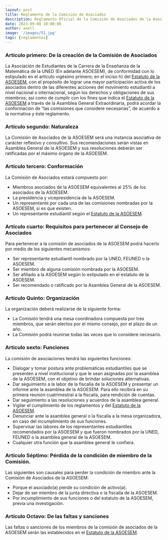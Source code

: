 ```yaml
---
layout: post
title: Reglamento de la Comisión de Asociados
description: Reglamento Oficial de la Comisión de Asociados de la Asociación de Estudiantes de la Carrera de Enseñanza de la Matemática de la UNED.
date: 2023-09-08 10:00:00
author: axell
image: '/images/51.jpg'
tags: [reglamentos]
---
```


### Artículo primero: De la creación de la Comisión de Asociados

La Asociación de Estudiantes de la Carrera de la Enseñanza de la Matemática de la UNED (En adelante ASOESEM), de conformidad con lo estipulado en el artículo vigésimo primero; en el inciso h) del [Estatuto de la ASOESEM][1], con el propósito de lograr una mayor participación activa de los asociados dentro de las diferentes acciones del movimiento estudiantil a nivel nacional o internacional, según los derechos y obligaciones de sus miembros; así como de cumplir con los fines que indica el [Estatuto de la ASOESEM][1] a través de la Asamblea General Extraordinaria, podrá acordar la conformación de “las comisiones que considere necesarias”, de acuerdo a la normativa y éste reglamento.

### Artículo segundo: Naturaleza

La Comisión de Asociados de la ASOESEM será una instancia asociativa de carácter reflexivo y consultivo. Sus recomendaciones serán vistas en Asamblea General de la ASOESEM y sus resoluciones deberán ser ratificadas por el máximo órgano de la ASOESEM. 

### Artículo tercero: Conformación

La Comisión de Asociados estará compuesto por: 

* Miembros asociados de la ASOESEM equivalentes al 25% de los asociados
de la ASOESEM.
* La presidencia y vicepresidencia de la ASOESEM.
* Un representante por cada una de las comisiones nombradas por la ASOESEM, si es que existen.
* Un representante estudiantil según el [Estatuto de la ASOESEM][1]. 

### Artículo cuarto: Requisitos para pertenecer al Consejo de Asociados

Para pertenecer a la comisión de asociados de la ASOESEM podrá hacerlo por medio de los siguientes mecanismos: 

* Ser representante estudiantil nombrado por la UNED, FEUNED o la
ASOESEM. 
* Ser miembro de alguna comisión nombrada por la ASOESEM. 
* Ser afiliado a la ASOESEM según lo estipulado en el estatuto de la ASOESEM.
* Ser recomendado o ratificado por la Asamblea General de la ASOESEM.

### Artículo Quinto: Organización

La organización deberá realizarse de la siguiente forma: 

* La Comisión tendrá una mesa coordinadora compuesta por tres miembros, que serán electos por el mismo consejo, por el plazo de un año.
* La Comisión podrá reunirse todas las veces que lo considere necesario.

### Artículo sexto: Funciones

La comisión de asociaciones tendrá las siguientes funciones:

* Dialogar y tomar postura ante problemáticas estudiantiles que se presenten a nivel institucional y que le sean asignadas por la asamblea de la ASOESEM, con el objetivo de brindar soluciones alternativas. 
* Dar seguimiento a la labor de la fiscalía de la ASOESEM y presentar un informe ante la asamblea de la ASOESEM. Para ello recibirá en su primera reunión cuatrimestral a la fiscalía, para rendición de cuentas.
* Dar seguimiento a las resoluciones y acuerdos de la asamblea
general.
* Vigilar el cumplimiento de los reglamentos y del [Estatuto de la ASOESEM][1].
* Denunciar ante la asamblea general o la fiscalía a la mesa organizadora, en caso del incumplimiento de sus funciones.
* Supervisar las labores de los representantes estudiantiles recomendados por la ASOESEM y que fueron nombrados por la UNED, FEUNED o la asamblea general de la ASOESEM.
* Cualquier otra función que la asamblea general le confiera.

### Artículo Séptimo: Pérdida de la condición de miembro de la Comisión.

Las siguientes son causales para perder la condición de miembro
ante la Comisión de Asociados de la ASOESEM: 

* Porque el asociado(a) pierde su condición de activo(a).
* Dejar de ser miembro de la junta directiva o la fiscalía de la ASOESEM.
* Por incumplimiento de sus funciones o del estatuto de la ASOESEM, previa una investigación.

### Artículo Octavo: De las faltas y sanciones

Las faltas o sanciones de los miembros de la comisión de asociados de la ASOESEM serán las establecidos en el [Estatuto de la ASOESEM][1]. 

[1]:/artículos/estatuto-oficial-asoesem
